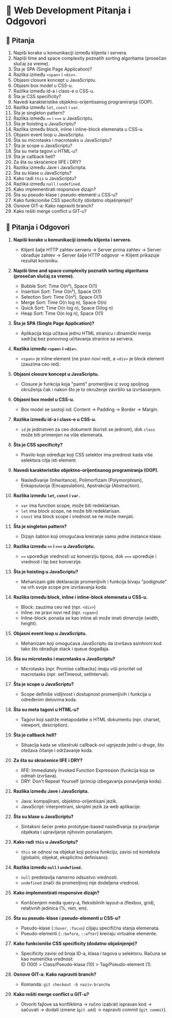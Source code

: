 # 📖 Web Development Pitanja i Odgovori

## 📝 Pitanja

1. Napiši korake u komunikaciji između klijenta i servera.
2. Napiši time and space complexity poznatih sorting algoritama (prosečan slučaj za vreme).
3. Šta je SPA (Single Page Application)?
4. Razlika između `<span>` i `<div>`.
5. Objasni closure koncept u JavaScriptu.
6. Objasni box model u CSS-u.
7. Razlika između id-a i class-e u CSS-u.
8. Šta je CSS specificity?
9. Navedi karakteristike objektno-orijentisanog programiranja (OOP).
10. Razlika između `let`, `const` i `var`.
11. Šta je singleton pattern?
12. Razlika između `==` i `===` u JavaScriptu.
13. Šta je hoisting u JavaScriptu?
14. Razlika između block, inline i inline-block elemenata u CSS-u.
15. Objasni event loop u JavaScriptu.
16. Šta su microtasks i macrotasks u JavaScriptu?
17. Šta je scope u JavaScriptu?
18. Šta su meta tagovi u HTML-u?
19. Šta je callback hell?
20. Za šta su skraćenice IIFE i DRY?
21. Razlika između Jave i JavaScripta.
22. Šta su klase u JavaScriptu?
23. Kako radi `this` u JavaScriptu?
24. Razlika između `null` i `undefined`.
25. Kako implementirati responsive dizajn?
26. Šta su pseudo-klase i pseudo-elementi u CSS-u?
27. Kako funkcioniše CSS specificity (dodatno objašnjenje)?
28. Osnove GIT-a: Kako napraviti branch?
29. Kako rešiti merge conflict u GIT-u?

## 📝 Pitanja i Odgovori

1. **Napiši korake u komunikaciji između klijenta i servera.**
   - Klijent šalje HTTP zahtev serveru → Server prima zahtev → Server obrađuje zahtev → Server šalje HTTP odgovor → Klijent prikazuje rezultat korisniku.

2. **Napiši time and space complexity poznatih sorting algoritama (prosečan slučaj za vreme).**
   - Bubble Sort: Time O(n²), Space O(1)
   - Insertion Sort: Time O(n²), Space O(1)
   - Selection Sort: Time O(n²), Space O(1)
   - Merge Sort: Time O(n log n), Space O(n)
   - Quick Sort: Time O(n log n), Space O(log n)
   - Heap Sort: Time O(n log n), Space O(1)

3. **Šta je SPA (Single Page Application)?**
   - Aplikacija koja učitava jednu HTML stranicu i dinamički menja sadržaj bez ponovnog učitavanja stranice sa servera.

4. **Razlika između `<span>` i `<div>`.**
   - `<span>` je inline element (ne pravi novi red), a `<div>` je block element (zauzima ceo red).

5. **Objasni closure koncept u JavaScriptu.**
   - Closure je funkcija koja "pamti" promenljive iz svog spoljnog okruženja čak i nakon što je to okruženje završilo sa izvršavanjem.

6. **Objasni box model u CSS-u.**
   - Box model se sastoji od: Content → Padding → Border → Margin.

7. **Razlika između id-a i class-e u CSS-u.**
   - `id` je jedinstven za ceo dokument (koristi se jednom), dok `class` može biti primenjen na više elemenata.

8. **Šta je CSS specificity?**
   - Pravilo koje određuje koji CSS selektor ima prednost kada više selektora cilja isti element.

9. **Navedi karakteristike objektno-orijentisanog programiranja (OOP).**
   - Nasleđivanje (Inheritance), Polimorfizam (Polymorphism), Enkapsulacija (Encapsulation), Apstrakcija (Abstraction).

10. **Razlika između `let`, `const` i `var`.**
    - `var` ima function scope, može biti redeklarisan.  
    - `let` ima block scope, ne može biti redeklarisan.  
    - `const` ima block scope i vrednost se ne može menjati.

11. **Šta je singleton pattern?**
    - Dizajn šablon koji omogućava kreiranje samo jedne instance klase.

12. **Razlika između `==` i `===` u JavaScriptu.**
    - `==` upoređuje vrednosti uz konverziju tipova, dok `===` upoređuje i vrednost i tip bez konverzije.

13. **Šta je hoisting u JavaScriptu?**
    - Mehanizam gde deklaracije promenljivih i funkcija bivaju "podignute" na vrh svoje scope pre izvršavanja koda.

14. **Razlika između block, inline i inline-block elemenata u CSS-u.**
    - Block: zauzima ceo red (npr. `<div>`)
    - Inline: ne pravi novi red (npr. `<span>`)
    - Inline-block: ponaša se kao inline ali može imati dimenzije (width, height).

15. **Objasni event loop u JavaScriptu.**
    - Mehanizam koji omogućava JavaScriptu da izvršava asinhroni kod tako što obrađuje stack i queue događaja.

16. **Šta su microtasks i macrotasks u JavaScriptu?**
    - Microtasks (npr. Promise callbacks) imaju viši prioritet od macrotasks (npr. setTimeout, setInterval).

17. **Šta je scope u JavaScriptu?**
    - Scope definiše vidljivost i dostupnost promenljivih i funkcija u određenim delovima koda.

18. **Šta su meta tagovi u HTML-u?**
    - Tagovi koji sadrže metapodatke o HTML dokumentu (npr. charset, viewport, description).

19. **Šta je callback hell?**
    - Situacija kada se višestruki callback-ovi ugnjezde jedni u druge, što otežava čitanje i održavanje koda.

20. **Za šta su skraćenice IIFE i DRY?**
    - IIFE: Immediately Invoked Function Expression (funkcija koja se odmah izvršava).  
    - DRY: Don't Repeat Yourself (princip izbegavanja ponavljanja koda).

21. **Razlika između Jave i JavaScripta.**
    - Java: kompajlirani, objektno-orijentisani jezik.  
    - JavaScript: interpretirani, skriptni jezik za web aplikacije.

22. **Šta su klase u JavaScriptu?**
    - Sintaksni šećer preko prototype-based nasleđivanja za pravljenje objekata i upravljanje njihovim ponašanjem.

23. **Kako radi `this` u JavaScriptu?**
    - `this` se odnosi na objekat koji poziva funkciju; zavisi od konteksta (globalni, objekat, eksplicitno definisano).

24. **Razlika između `null` i `undefined`.**
    - `null` predstavlja namerno odsustvo vrednosti.  
    - `undefined` znači da promenljivoj nije dodeljena vrednost.

25. **Kako implementirati responsive dizajn?**
    - Korišćenjem media query-a, fleksibilnih layout-a (flexbox, grid), relativnih jedinica (%, rem, em).

26. **Šta su pseudo-klase i pseudo-elementi u CSS-u?**
    - Pseudo-klase (`:hover`, `:focus`) ciljaju specifična stanja elemenata.  
    - Pseudo-elementi (`::before`, `::after`) kreiraju virtualne elemente.

27. **Kako funkcioniše CSS specificity (dodatno objašnjenje)?**
    - Specificity zavisi od broja ID-a, klasa i tagova u selektoru. Računa se kao numerička vrednost:  
      ID (100) > Class/Pseudo-klasa (10) > Tag/Pseudo-element (1).

28. **Osnove GIT-a: Kako napraviti branch?**
    - Komanda: `git checkout -b naziv-brancha`

29. **Kako rešiti merge conflict u GIT-u?**
    - Otvoriti fajlove sa konfliktima → ručno izabrati ispravan kod → sačuvati → dodati izmene (`git add`) → napraviti commit (`git commit`).

